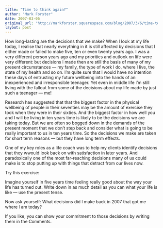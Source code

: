 ```yaml
---
title: "Time to think again?"
author: "Mark Forster"
date: 2007-03-06
original_url: "http://markforster.squarespace.com/blog/2007/3/6/time-to-think-again.html"
layout: post
---
```


How long-lasting are the decisions that we make? When I look at my life today, I realise that nearly everything in it is still affected by decisions that I either made or failed to make five, ten or even twenty years ago. I was a very different person years ago and my priorities and outlook on life were very different: but decisions I made then are still the basis of many of my present circumstances — my family, the type of work I do, where I live, the state of my health and so on. I’m quite sure that I would have no intention these days of entrusting my future wellbeing into the hands of an inexperienced and irresponsible teenager. Yet even in middle life I’m still living with the fallout from some of the decisions about my life made by just such a teenager — me!

Research has suggested that that the biggest factor in the physical wellbeing of people in their seventies may be the amount of exercise they took when they were in their sixties. And the biggest factor in how well you and I will be living in ten years time is likely to be the decisions we are taking today. But we are often so bogged down in the demands of the present moment that we don’t step back and consider what is going to be really important to us in ten years time. So the decisions we make are taken for short term reasons — but they have long term effects.

One of my key roles as a life coach was to help my clients identify decisions that they wwould look back on with satisfaction in later years. And paradoxically one of the most far-reaching decisions many of us could make is to stop putting up with things that detract from our lives now.

Try this exercise:

Imagine yourself in five years time feeling really good about the way your life has turned out. Write down in as much detail as you can what your life is like — use the present tense.

Now ask yourself: What decisions did I make back in 2007 that got me where I am today?

If you like, you can show your commitment to those decisions by writing them in the Comments.
